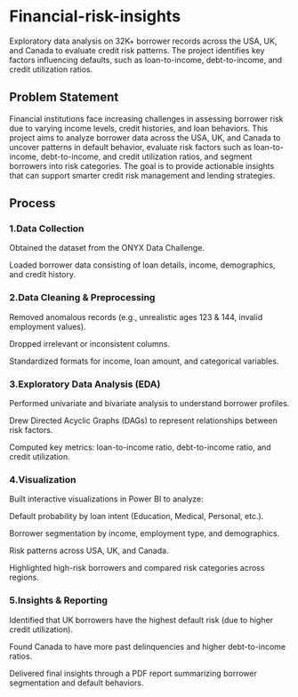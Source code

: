 # Financial-risk-insights
Exploratory data analysis on 32K+ borrower records across the USA, UK, and Canada to evaluate credit risk patterns. The project identifies key factors influencing defaults, such as loan-to-income, 
debt-to-income, and credit utilization ratios.
## Problem Statement
Financial institutions face increasing challenges in assessing borrower risk due to varying income levels, credit histories, and loan behaviors.
This project aims to analyze borrower data across the USA, UK, and Canada to uncover patterns in default behavior, evaluate risk factors such as loan-to-income, debt-to-income,
and credit utilization ratios, and segment borrowers into risk categories. The goal is to provide actionable insights that can support smarter credit risk management and lending strategies.

## Process

### 1.Data Collection

Obtained the dataset from the ONYX Data Challenge.

Loaded borrower data consisting of loan details, income, demographics, and credit history.

### 2.Data Cleaning & Preprocessing

Removed anomalous records (e.g., unrealistic ages 123 & 144, invalid employment values).

Dropped irrelevant or inconsistent columns.

Standardized formats for income, loan amount, and categorical variables.

### 3.Exploratory Data Analysis (EDA)

Performed univariate and bivariate analysis to understand borrower profiles.

Drew Directed Acyclic Graphs (DAGs) to represent relationships between risk factors.

Computed key metrics: loan-to-income ratio, debt-to-income ratio, and credit utilization.

### 4.Visualization

Built interactive visualizations in Power BI to analyze:

Default probability by loan intent (Education, Medical, Personal, etc.).

Borrower segmentation by income, employment type, and demographics.

Risk patterns across USA, UK, and Canada.

Highlighted high-risk borrowers and compared risk categories across regions.

### 5.Insights & Reporting

Identified that UK borrowers have the highest default risk (due to higher credit utilization).

Found Canada to have more past delinquencies and higher debt-to-income ratios.

Delivered final insights through a PDF report summarizing borrower segmentation and default behaviors.
